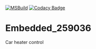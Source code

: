 [![MSBuild](https://github.com/vishwas1703/Embedded_259036/actions/workflows/msbuild.yml/badge.svg)](https://github.com/vishwas1703/Embedded_259036/actions/workflows/msbuild.yml)
[![Codacy Badge](https://app.codacy.com/project/badge/Grade/c5dd67bb2c6a4cea8c788baabb4ea5dd)](https://www.codacy.com/gh/vishwas1703/Embedded_259036/dashboard?utm_source=github.com&amp;utm_medium=referral&amp;utm_content=vishwas1703/Embedded_259036&amp;utm_campaign=Badge_Grade)
# Embedded_259036
Car heater control 
